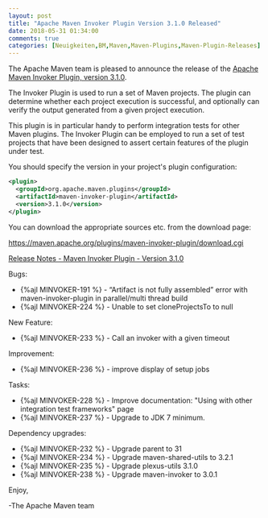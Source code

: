 ```yaml
---
layout: post
title: "Apache Maven Invoker Plugin Version 3.1.0 Released"
date: 2018-05-31 01:34:00
comments: true
categories: [Neuigkeiten,BM,Maven,Maven-Plugins,Maven-Plugin-Releases]
---
```

The Apache Maven team is pleased to announce the release of the 
[Apache Maven Invoker Plugin, version 3.1.0](https://maven.apache.org/plugins/maven-invoker-plugin/).

The Invoker Plugin is used to run a set of Maven projects. The plugin can
determine whether each project execution is successful, and optionally can
verify the output generated from a given project execution.

This plugin is in particular handy to perform integration tests for other Maven
plugins. The Invoker Plugin can be employed to run a set of test projects that
have been designed to assert certain features of the plugin under test.

You should specify the version in your project's plugin configuration:

``` xml
<plugin>
  <groupId>org.apache.maven.plugins</groupId>
  <artifactId>maven-invoker-plugin</artifactId>
  <version>3.1.0</version>
</plugin>
```


You can download the appropriate sources etc. from the download page:

https://maven.apache.org/plugins/maven-invoker-plugin/download.cgi

<!-- more -->

[Release Notes - Maven Invoker Plugin - Version 3.1.0](https://issues.apache.org/jira/secure/ReleaseNote.jspa?version=12341131&styleName=Text&projectId=12317525)

Bugs:

 * {%ajl MINVOKER-191 %} - “Artifact is not fully assembled” error with maven-invoker-plugin in parallel/multi thread build
 * {%ajl MINVOKER-224 %} - Unable to set cloneProjectsTo to null

New Feature:

 * {%ajl MINVOKER-233 %} - Call an invoker with a given timeout

Improvement:

 * {%ajl MINVOKER-236 %} - improve display of setup jobs

Tasks:

 * {%ajl MINVOKER-228 %} - Improve documentation: "Using with other integration test frameworks" page
 * {%ajl MINVOKER-237 %} - Upgrade to JDK 7 minimum.

Dependency upgrades:

 * {%ajl MINVOKER-232 %} - Upgrade parent to 31
 * {%ajl MINVOKER-234 %} - Upgrade maven-shared-utils to 3.2.1
 * {%ajl MINVOKER-235 %} - Upgrade plexus-utils 3.1.0
 * {%ajl MINVOKER-238 %} - Upgrade maven-invoker to 3.0.1

Enjoy,

-The Apache Maven team
